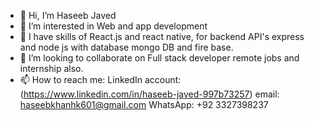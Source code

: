 - 👋 Hi, I’m Haseeb Javed
- 👀 I’m interested in Web and app development
- 🌱 I have skills of React.js and react native, for backend API's express and node js with database mongo DB and fire base.
- 💞️ I’m looking to collaborate on Full stack developer remote jobs and internship also.
- 📫 How to reach me: LinkedIn account: (https://www.linkedin.com/in/haseeb-javed-997b73257)
email: haseebkhanhk601@gmail.com
WhatsApp: +92 3327398237


<!---
hsb601/hsb601 is a ✨ special ✨ repository because its `README.md` (this file) appears on your GitHub profile.
You can click the Preview link to take a look at your changes.
--->
